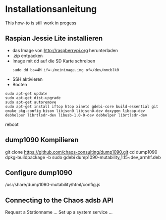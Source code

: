 # Installationsanleitung
This how-to is still work in progess

## Raspian Jessie Lite installieren
* das Image von http://raspberrypi.org herunterladen
* .zip entpacken
* Image mit dd auf die SD Karte schreiben
  ```
  sudo dd bs=4M if=~/meinimage.img of=/dev/mmcblk0
  ```
* SSH aktivieren
* Booten
```
sudo apt-get update
sudo apt-get dist-upgrade
sudo apt-get autoremove
sudo apt-get install iftop htop xinetd gdebi-core build-essential git cmake pkg-config bison libjson0 libjson0-dev doxygen libcap-dev debhelper librtlsdr-dev libusb-1.0-0-dev debhelper librtlsdr-dev
```

reboot

## dump1090 Kompilieren
git clone https://github.com/chaos-consulting/dump1090.git
cd dump1090
dpkg-buildpackage -b
sudo gdebi dump1090-mutability_1.15~dev_armhf.deb

## Configure dump1090
/usr/share/dump1090-mutability/html/config.js

## Connecting to the Chaos adsb API
Request a Stationname
...
Set up a system service
...

